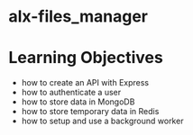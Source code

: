 # alx-files_manager

# Learning Objectives
- how to create an API with Express
- how to authenticate a user
- how to store data in MongoDB
- how to store temporary data in Redis
- how to setup and use a background worker